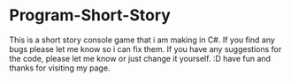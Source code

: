# Program-Short-Story
This is a short story console game that i am making in C#.  If you find any bugs please let me know so i can fix them.  If you have any suggestions for the code, please let me know or just change it yourself. :D  have fun and thanks for visiting my page.
